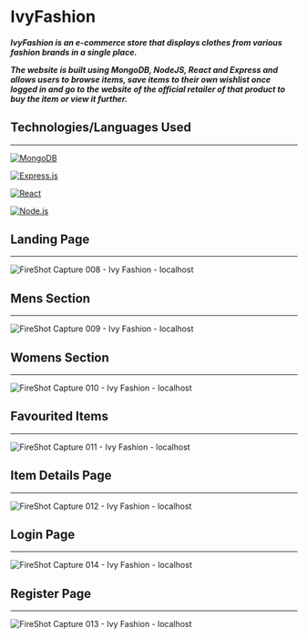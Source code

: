 # IvyFashion
<h5>
IvyFashion is an e-commerce store that displays clothes from various fashion brands in a single place.

The website is built using MongoDB, NodeJS, React and Express and allows users to browse items, save items to their own wishlist once logged in and go to the website of the official retailer of that product to buy the item or view it further.</h5>

<h2>Technologies/Languages Used</h2>
<hr/>

[MongoDB]: https://img.shields.io/badge/MongoDB-47A248?style=for-the-badge&logo=mongodb&logoColor=white
[MongoDB-url]: https://www.mongodb.com/
[![MongoDB][MongoDB]][MongoDB-url]

[Express.js]: https://img.shields.io/badge/Express.js-000000?style=for-the-badge&logo=express&logoColor=white
[Express.js-url]: https://expressjs.com/
[![Express.js][Express.js]][Express.js-url]

[React.js]: https://img.shields.io/badge/React-20232A?style=for-the-badge&logo=react&logoColor=61DAFB
[React-url]: https://reactjs.org/      
[![React][React.js]][React-url]

[Node.js]: https://img.shields.io/badge/Node.js-43853D?style=for-the-badge&logo=node.js&logoColor=white
[Node.js-url]: https://nodejs.org/
[![Node.js][Node.js]][Node.js-url]


<h2>Landing Page</h2>
<hr/>

![FireShot Capture 008 - Ivy Fashion - localhost](https://github.com/Colin-Harwood/IvyFashion/assets/138476341/8b1a985a-2ba4-4fd1-921c-8b01411114c2)

<h2>Mens Section</h2>
<hr/>

![FireShot Capture 009 - Ivy Fashion - localhost](https://github.com/Colin-Harwood/IvyFashion/assets/138476341/a088f78d-4611-4bd5-8f6c-31ace16382b5)

<h2>Womens Section</h2>
<hr/>

![FireShot Capture 010 - Ivy Fashion - localhost](https://github.com/Colin-Harwood/IvyFashion/assets/138476341/159b566a-28df-4f3f-b706-3c0353c6589b)

<h2>Favourited Items</h2>
<hr/>

![FireShot Capture 011 - Ivy Fashion - localhost](https://github.com/Colin-Harwood/IvyFashion/assets/138476341/ac49f761-da25-4509-86b8-bc88adb95c07)

<h2>Item Details Page</h2>
<hr/>

![FireShot Capture 012 - Ivy Fashion - localhost](https://github.com/Colin-Harwood/IvyFashion/assets/138476341/0586369a-e6c1-48f4-a0d6-ad21f868bd78)

<h2>Login Page</h2>
<hr/>

![FireShot Capture 014 - Ivy Fashion - localhost](https://github.com/Colin-Harwood/IvyFashion/assets/138476341/5b3c1dde-74af-43b4-b7ec-371cbffb2332)

<h2>Register Page</h2>
<hr/>

![FireShot Capture 013 - Ivy Fashion - localhost](https://github.com/Colin-Harwood/IvyFashion/assets/138476341/a1b05f08-cd32-45cb-95f8-9a9069c2d55d)




[React.js]: https://img.shields.io/badge/React-20232A?style=for-the-badge&logo=react&logoColor=61DAFB
[React-url]: https://reactjs.org/






